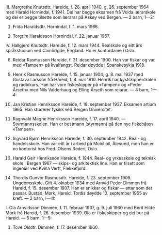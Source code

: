 III. Margrethe Knutsdtr. Hareide, f. 28. april 1940, g. 26. september 1964 med Harald Hornindal, f. 1941. Dei har begge eksamen frå Volda lærarskole og dei er begge tilsette som lærarar på Askøy ved Bergen. — 2 barn, 1—2:

1. Frida Haraldsdtr. Hornindal, f. 1. mars 1966.

2. Torgrim Haraldsson Hornindal, f. 22. januar 1967.

IV. Hallgjerd Knutsdtr. Hareide, f. 12. mars 1944. Realskole og eitt års språkstudium ved Cambrigde, England. Ho er kontordame i Oslo.

8. Reidar Rasmusson Hareide, f. 31. desember 1900. Han var fiskar og var med «Tampen» på kvalfangst. Reidar døydde i Spanskesykja 1918.

9. Henrik Rasmusson Hareide, f. 15. januar 1904, g. 8. mai 1937 med Gustava Larsson frå Hareid, f. 4. mai 1910. Henrik har kystskipperskolen og radiokurs. Han har vore fiskeskipper på «Tampen» og «Peder Årseth» med Nils Valderhaug og Elling Årseth som reiarar. — 4 barn, 1—4:

1. Jan Kristian Henriksson Hareide, f. 18. september 1937. Eksamen artium 1965. Han studerer fysikk ved Bergen Universitet.

2. Ragnvald Magne Henriksson Hareide, f. 17. april 1940. — Styrmannsskolen. Han er bestmann (styrmann) på den nye fiskebåten «Tampen».

3. Ingvard Bjørn Henriksson Hareide, f. 30. september 1942. Real- og handelsskole. Han var eitt år i arbeid på Mobil oil, Ålesund, men han er no kontorist hos Fred. Olsens Rederi, Oslo.

4. Harald Geir Henriksson Hareide, f. 1944. Real- og yrkesskole og teknisk skole i Bergen 1967 — skips- og arkitektisk line. Han er tilsett som ingeniør ved Kvina Verft, Flekkefjord.

10. Thordis Gunvor Rasmusdtr. Hareide, f. 23. september 1909. Ungdomsskole. Gift 4. oktober 1934 med Arnvid Peder Dimmen frå Hareid, f. 15. desember 1907. Han er snikkar og fiskar — etter som det passar. Bustad. Mork, Hareid. Tordis døydde 13. september 1955 av kreft. — 3 barn, I—III:

I. Ola Arnvidsson Dimmen, f. 11. februar 1937, g. 9. juli 1960 med Berit Hilde Mork frå Hareid, f. 26. desember 1939. Ola er fiskeskipper og dei bur på Hareid. — 5 barn, 1—5:

1. Tove Olsdtr. Dimmen, f. 17. desember 1960.